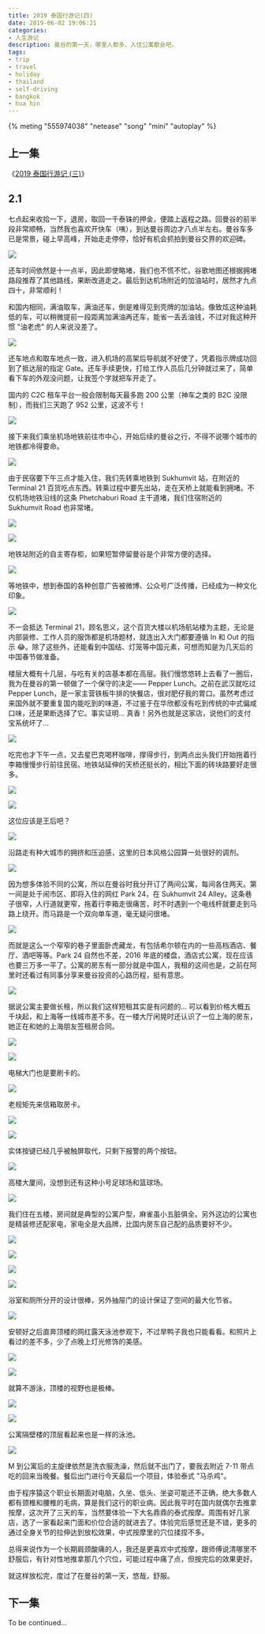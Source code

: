 ```yaml
---
title: 2019 泰国行游记(四)
date: 2019-06-02 19:06:21
categories:
- 人生游记
description: 曼谷的第一天，哪里人都多，入住公寓歇会吧。
tags:
- trip
- travel
- holiday
- thailand
- self-driving
- bangkok
- hua hin
---
```


{% meting "555974038" "netease" "song" "mini" "autoplay" %}



## 上一集

《[2019 泰国行游记 (三)](https://blog.joouis.com/2019/05/24/2019-thai-trip-3/)》



## 2.1

七点起来收拾一下，退房，取回一千泰铢的押金，便踏上返程之路。回曼谷的前半段非常顺畅，当然我也喜欢开快车（咦），到达曼谷周边才八点半左右。曼谷车多已是常景，碰上早高峰，开始走走停停，恰好有机会抓拍到曼谷交界的欢迎碑。

![](https://vk4lja.bn.files.1drv.com/y4mRCv-f4MGz2HGR-J4cZSofsxoqe0FS-3Sk3ktpn2r-bUKLDnR64mI3ptkOyI9ESiITafc7vr31XnIx4g8TDzRSlZ2Ux-oa8M0QzNzUF3LNM94fdrcVGZmb7sesnCxpnSu03mi6sRpyyeyLK1dHSLS85JxIhaxNGXjR6BTeloHnTubNU2qal36McJXLJIzZU9k9MMxbXUKqRpA6Y4PK8yqVA?width=2016&height=1512&cropmode=none)

还车时间依然是十一点半，因此即使略堵，我们也不慌不忙。谷歌地图还根据拥堵路段推荐了其他路线，果断改道走之。最后到达机场附近的加油站时，居然才九点四十，非常顺利！

和国内相同，满油取车，满油还车，倒是难得见到壳牌的加油站。像致炫这种油耗低的车，可以稍微提前一段距离加满油再还车，能省一丢丢油钱，不过对我这种开惯 "油老虎" 的人来说没差了。

![](https://vk4jja.bn.files.1drv.com/y4mLB8navfFXN9s2HFS7FR0GktBpajBftx7bxeTD-g5jRG65s4-2rGFZc9KiFU3QsxYETKVK1J7fbLd5WIHDgaTlfI-PxpAOoqzrbTQxzohSYQb6UBJa4i3a1f1gPOkITc4AEOETQbNwBgDXk28_7Wrr6vKAHLKU78TsNJA0Jz9SKwl_fRB581LOi36AINoFDOXMvD8hoAf-rIc5V-QlV035g?width=2016&height=1512&cropmode=none)

还车地点和取车地点一致，进入机场的高架后导航就不好使了，凭着指示牌成功回到了抵达层的指定 Gate。还车手续更快，打给工作人员后几分钟就过来了，简单看下车的外观没问题，让我签个字就把车开走了。

国内的 C2C 租车平台一般会限制每天最多跑 200 公里（神车之类的 B2C 没限制），而我们三天跑了 952 公里，这波不亏！

![](https://vk4kja.bn.files.1drv.com/y4mjmoZWuOTsKa_l-g_L0u8xFZzh-O_BWMOKbRPWCzJkkfuBpEejWx392TWyufjLBB_4R8MaDkYfkUNeOGm3H1oJGLS-eFMuv2mSuMbJo1z4N98jnSVduhTnZ-FZjqkxN5yRu5yRzOA-dgzheSVSFKhjhCZUcrsy-VT2YNZe1h3Sg6LkuoL1gLDUhaI6_mpdVOgUSfeUPF3o09_HgJ6gO8mew?width=2016&height=1512&cropmode=none)

接下来我们乘坐机场地铁前往市中心，开始后续的曼谷之行，不得不说哪个城市的地铁都冷得要命。

![](https://vk4ija.bn.files.1drv.com/y4m8iaSPYKRL3VyJ8oGbM4a1nmlVHiDELGQeGYqEog6XRK7N7qMx-MOzw5uz6TycPIXypd0M3K0ZP5hjp4fMeXMQfuvoQExzVUmUYDIgQLaK0qiEgBVQlJsxgjnJkz0Z9qqtUbrC4OeBmrt8zN0U3EEkV22T4c26JbQNUSIdNCY4L-KCPKly7hRC1kBkFSBvojCU3UiTuck6eUo9MRlbSTGoA?width=1512&height=2016&cropmode=none)

由于民宿要下午三点才能入住，我们先转乘地铁到 Sukhumvit 站，在附近的 Terminal 21 百货吃点东西。转乘过程中要先出站，走在天桥上就能看到拥堵。不仅机场地铁沿线的这条 Phetchaburi Road 主干道堵，我们住宿附近的 Sukhumvit Road 也非常堵。

![](https://vk4hja.bn.files.1drv.com/y4m8vs3kNMXp822GgvBNxB5FbI0D1B-Aqz_Tgo4ZlWcE6eJz2oFTpK1Gd7aQwaNPnMJv5LA2eAd-QUSAm5GDN5MHXy8hr4WckYgCET_V_fc-43F7AYqJQy_37lCFFPDBfh_xBm0vNrp4lTYo9x5zNg38BQEkfQ91Ff15DuF101QlnDbT-1BSqlAsIoMAihsqSpIODxKFew5av-1coJQTliSug?width=1512&height=2016&cropmode=none)

![](https://va4qja.bn.files.1drv.com/y4mB8a7c6nRJQeASH7Y1PxnoWuNrkdSUIwaSmJFyb7cW8g_oQ45FQyNAUs_3KmGvzNkup-CTplw1Uxa4M-lQRP4MeQmm1aWl8YM73oWoNMzGYV7OwZCRperP8vGF9iP0HHioGHlcFLhN3HJCv_xlTWQIoHKBfNuPjvt8wtcyd4Uxas7w98Vb6CEZ8J0XqoFbvX1P1vCJwRXAhcPn-AfM47pOg?width=1512&height=2016&cropmode=none)

地铁站附近的自主寄存柜，如果短暂停留曼谷是个非常方便的选择。

![](https://va4pja.bn.files.1drv.com/y4mm0EKOuja-rb6gG8nSdbXxUhyUYkK_nkMBS5pfkZytMZkXAAOelwF4BHrPzOYb5LNcakYbMmY6RZDlbkPJ-cNOizy4yNWe98l4afHaVgQIfFBujXlShJTEU1ykRuOvU3G8yZyMG-J_WvLsqhxkZPYc29c60tx0aAAedzQQrkAe9nrFfkH9Gjd9f9n-Tus9Tlm-kqtTVz6Yi57pVMafTt4BA?width=2016&height=1512&cropmode=none)

等地铁中，想到泰国的各种创意广告被微博、公众号广泛传播，已经成为一种文化印象。

![](https://va4oja.bn.files.1drv.com/y4mVONbKXiC3yAdhmRr1nph5pIG2ES_VuMpr1zr0Cwrbih_jyQo0IJ8lNhN8MUGyX3rig3173RaTXHOqPrXzbYJ_EMMZBjkONk2H5QhWFz4buO_IIfc-wmVA6Q6k7aO52W_dqOoqjGhmVbGyvZ3koqTFp0ObOWHWW_HXMIoSWJ47kDgajJBTNit0oPIAzCXOGi_r7-_9FVRNULmuq8wTggOsQ?width=2016&height=1512&cropmode=none)

不一会抵达 Terminal 21，顾名思义，这个百货大楼以机场航站楼为主题，无论是内部装修、工作人员的服饰都是机场题材，就连出入大门都要遵循 In 和 Out 的指示 😂。除了这些外，还能看到中国结、灯笼等中国元素，可想而知是为几天后的中国春节做准备。

楼层大概有十几层，与吃有关的店基本都在高层。我们慢悠悠转上去看了一圈后，我为在曼谷的第一顿做了一个保守的决定—— Pepper Lunch。之前在武汉就吃过 Pepper Lunch，是一家主营铁板牛排的快餐店，很对肥仔我的胃口。虽然考虑过来国外就不要重复国内能吃到的味道，不过鉴于在华欣都没有吃到传统的中式偏咸口味，还是果断选择了它。事实证明… 真香！另外也就是这家店，说他们的支付宝系统坏了…

![](https://va4nja.bn.files.1drv.com/y4mu2tOu-hjxbiVADbQs6dJNrxOoDdBxxIuyh1GZY6OBVtafqoK9isJAsXd10b-j2nraOslu8kDSWqfmgKAer9wV5uTlD0l-BsDqaL3dTJY7kQT1_o_fF_JPjsiPtaAYraQFcyuNsbI-mmRj9Mqt6lsqEgYsfP7wOzXRH7TvgYHkD_nMm2GtDMakTRMew5FZpxeSsT8nSE6mSFN2EEedgq6gQ?width=2016&height=1512&cropmode=none)

吃完也才下午一点，又去星巴克喝杯咖啡，撑得步行，到两点出头我们开始拖着行李箱慢慢步行前往民宿。地铁站延伸的天桥还挺长的，相比下面的砖块路要好走很多。

![](https://va4mja.bn.files.1drv.com/y4mcSeyX31xtW8HG_79SweEICuN-xoFenw9UYiqKBpAVwNpghXrIo_Wjpt550Y9k2loNiqwrkKRwMFMYxftIrdG9INYIjW5nA_5Mwr6fwvA-4MBbjZzen_kBYVyCJNQv_u3AHFfGl_RTa5pH4WBVBwLgHtYFWG7nbtE5MvG1h9rIKe6W_66_YnKEhlVwMYycJ4NIDP7h9aXpa7mRrXad8tKcw?width=2016&height=1512&cropmode=none)

![](https://va4kja.bn.files.1drv.com/y4mFTdj0p1yPUYr8xgk7LOX4eikJ4XNy502JWwie38hqBu2Ru0m-vy-BvTkfPFdYh7W5cghGCwGweItCf3zK460cYyjoof_kIxVrXF4qlj9V8PSGyCIft1qk2RiSPV0ZCeTBgk17C5OrK1FXUSMJXbAb4f_Piy609WRF35995pB3g55B9vWuB6zt6GeZ8MmJuFnNSR77IYecBaNSrLhtAjsEQ?width=1512&height=2016&cropmode=none)

这位应该是王后吧？

![](https://va4lja.bn.files.1drv.com/y4mkbBqG7CWyOncbzGdqw0_CCBtQc2qYvrM1KZDKcuGKJAQy7RSvNZYwB8fntZ1dhnEBfYYPyG4RjzQuRxq3LvirvaDlcHaRm6gOabv8SMoHNxE9gjCJyeL8Ql2p9Go3U1--F_JVd54zzSJ8g6HA9AgCcFavDvKJWbmLRwCdERelOSMD-CBcMgve7jMiGmt3OnRTqgOHHBhOyoK6UbMu6KfDw?width=2016&height=1512&cropmode=none)

沿路走有种大城市的拥挤和压迫感，这里的日本风格公园算一处很好的调剂。

![](https://va4jja.bn.files.1drv.com/y4mSiIVQt3UsngZll1N82R7Bh20krYoBf-cvOAOMOmSfTmCzCEYtD2Si2lhPjAFUXnqbTdxypZVemoftyxwt29MNzBhye0zFZ6a7cWtFZlJBM8upnU8_vhWbKVDTEZpKMgr6kJ-d28hpNYjV1uOKw4ysZRNkIr3ZldKrVQWapfNBOZe9-olHTmn2rRNBfyK08q9EUKoY5f1atETjDjiLCjKaQ?width=2016&height=1512&cropmode=none)

因为想多体验不同的公寓，所以在曼谷时我分开订了两间公寓，每间各住两天。第一间是处于闹市区、即将入住的网红 Park 24，在 Sukhumvit 24 Alley。这条巷子很窄，人行道就更窄，拖着行李箱走很痛苦，时不时遇到一个电线杆就要走到马路上绕开。而马路是一个双向单车道，毫无疑问很堵。

![](https://v64jja.bn.files.1drv.com/y4mvOek3QN1ovPCVO9HB1ItFGU-0eDoLhCrPKk1iQhbITmwL-ENl6LMfeKKVR2iXZBBbFN658Xs7Ap_X8FCGLBYyzVnp7iUmOp_TjDC81BRNdXwZxRI3oPNO7iNg0p3_jpM4OE87lZKG5fU6qExpg2Tw8nDnQZjTSynRiD7AJ4h9Whle46r2PrD2Cak3E68YBvBjR96tSdrauXUiG-zDUWHDw?width=1512&height=2016&cropmode=none)

而就是这么一个窄窄的巷子里面卧虎藏龙，有包括希尔顿在内的一些高档酒店、餐厅、酒吧等等。Park 24 自然也不差，2016 年底的楼盘，酒店式公寓，现在应该也要三万多一平了。公寓的房东有一部分就是中国人，我租的这间也是，之前在阿里时还看过有同事分享来曼谷投资的心路历程，挺有意思。

![](https://va4ija.bn.files.1drv.com/y4mV3XUZw7DxMWsOYeUmaLSB-GG_kexSwtBo9xpVuqzVK12QOLzGVaWyPQhRT47u2YnWxp7hJKH9oOLajHzmnzxYJgD65uTE1A-87ftKU6EQAA7Sn2ifSRsRghtyQ3JXmK0m8ErgGG91IRG3PYQImkx-06vC2jR3J8-C7l69uDZATPchqu_FiIbELbL-UebD1sTMFi-aN1YxJ87EVWERx-6kQ?width=1512&height=2016&cropmode=none)

据说公寓主要做长租，所以我们这样短租其实是有问题的… 可以看到价格大概五千块起，和上海等一线城市差不多。在一楼大厅闲晃时还认识了一位上海的房东，她正在和她的上海朋友签租房合同。

![](https://va4hja.bn.files.1drv.com/y4mlv-TOH0hEskykaZR3thVVvdfbnks_T5jSKpEmIOfAt3dwQNnO1YzEPy0yPXhzCPNTk9Nb1oHpQVeYc6GkMA_RS0pfG-FxjAWOrySrBG6dWlgZpshlFhUhHYCwuXAN73Uc6xcSV_ABGVeZelFUJ8SlQys3c2wgvX6oqGYQGJWV3dzCeQc0_QEN8TBl_Zuu4IYD0awl5CqaKwB3-orzWn3Eg?width=2016&height=1512&cropmode=none)

![](https://vq4hja.bn.files.1drv.com/y4mZ2Bz8ge-cFzg0okw4nhUmScwy-aC_rHXcertvWX5cngeKDbQlbg-7p5Mzg-3rKzv_zfTpiiQlXlGXQSpWhaawkk6Qlfr3xnnKnTNO-OjcFwwoG233wdycKU1kGPtqPCK8Sxsy8GPYVyqEKVU4KP5tXzg70_9mMS9mEMsHFJy6m_BkdUbxEcSGDLN-8VfFlC_LPF3gVsU7Syz0ib-9iII7Q?width=1512&height=2016&cropmode=none)

电梯大门也是要刷卡的。

![](https://v64qja.bn.files.1drv.com/y4mT4G8LtqtZR2yICcUQVW0TubbHwYs06GbDvFxCgO8-nJ9D1kp-MUPVS9bVvQL0_ANfzwFYF5lMIfu0tcWtiOo4WrLwE4BJjTzEXS31PZc1Nxb-OLWNBGKVGHO_4_43JTK-7KKUNBKU-jQpRDpBf_DL59XJ_dz-NLW6n5L7D3uDjPQKu81bSorQZYlMn9HZg0KJkzVXWrew7GhlABjSexzlw?width=1512&height=2016&cropmode=none)

老规矩先来信箱取房卡。

![](https://vq4ija.bn.files.1drv.com/y4m_ykXFBLFCgRfRbOvVpmrYDkfJUgfzRuA-Zl0ymSpJTnyCz-PQQIOOwfhm1rMnfKpAaHW5_XVzzNDNZEmgOtBdHXY8DG5TeaO4o26BJq4-O8sU4gobvUuzBxU-uWvO9Ny9ipX6OTHFGMgdzt9I30FjBUcXBOBOmd5XRVdM9wTI6Zhx3CyQU8w9c_m6MwADPkKiZOQnZVXqO2ilU5kA8doXQ?width=1512&height=2016&cropmode=none)

![](https://vq4nja.bn.files.1drv.com/y4mAkVEb_LmUtIUVvSC42jy0akJmgrQVFZu2IwHGsGvQeDZfeAaU1WdhxQxdG5Rsm3-7nI-9mLZo1H8KdLFMKak5TzVhtBTE_HHfZEuMO0LWJ-xwKUiNfl-jnZTWzKYSzuX6mO_vpX-wxDjXMRn879_PFSisOiQN7sY6YfR_cRyUE-m582srks5S9wVg5WcQP0UUI642mbN2zhi5IPPFZGwKg?width=1512&height=2016&cropmode=none)

实体按键已经几乎被触屏取代，只剩下报警的两个按钮。

![](https://vq4jja.bn.files.1drv.com/y4m9HVjt_Lp4BkrPZhJOMZC7AHPvyvk4ByaG9deOrz7-APhA6_H_sX1jbH6MqCJkVbzKaONpnZTo3dnLZEUlP32exEfOozg-koUGuzo-lpxL_NLIXvblmL8zNOgWwImDIL69qSQIyTrLhnA8sp4MfQWNNV9vp-ULZuGwVN0okDWayFfAJOpFJRBFBDLS1_6RRUmjqfOFNqAuVB2z617qYY9Mg?width=1512&height=2016&cropmode=none)

高楼大厦间，没想到还有这种小号足球场和篮球场。

![](https://vq4kja.bn.files.1drv.com/y4myGmeRKiLAPSm6aYO_jCBO_h8htNQK2b-gnq8DjEU0m-ZxWLDzoUg7UeG8lm0FVVQH5sCF7NX7zv6iWC01-3mzNXUVJzPTncJi-e7F_W4penXqPbWSL49Xqs4zPUS8SHceZaVNvonXa9sOb9E_3pblYxxUz2_oVW0lpie-tg005Cryr4201dsPyX3eHly0UjEe4fe5ZuXghLB1O7m8ZnheA?width=2016&height=1512&cropmode=none)

我们住在五楼，房间就是典型的公寓户型，麻雀虽小五脏俱全。另外这边的公寓也是精装修还配家电，家电全是大品牌，比国内房东自己配的品质要好不少。

![](https://vq4lja.bn.files.1drv.com/y4mW4nWxUNx-11LAexhiDghnriMYEY1TqLRu8Lbm4RwimXwOhiz1OmIkDTFMAMHScsFof3Drt8K2-NK9m34KsNKQImtHp7GqBQc5eFjjr3KN1WrZMvXCsCVksFKMebBGsDcZGapN-LllqX4X-L64W76sGqL8dNbPhjQRcR4b0TCAmwtsIicavudzitSCYnbmb_tBwMeMIrhhZIBCGe9brOo4A?width=1512&height=2016&cropmode=none)

![](https://vq4qja.bn.files.1drv.com/y4mt1cRtv_ZCcmoaPTWsBWSWIcI6G7j62INWSrnMKioEdSoTk8zzYUYyNQAmqNyW_tKMiccMaHAtY2OelEahSQ5pxxFojFnHqgjIDThj8v12zlNUd3GNxoJsSZsTpd6-yMz6AP_j9jRi7vl0txchAuagfmxk1JH7KXIDyJAlMN0EO7qxcH3mTqFtMMpXWSs-oK8-lokF32WkwCHdoAnbKFYKg?width=2016&height=1512&cropmode=none)

![](https://vq4oja.bn.files.1drv.com/y4mrJJPsRed0HgFTRbKB2oK0SYA_9ePJcWqHzDQnSUGis0gs4qIekwPzgcnnkYL9zZWJV820RMr7J9s9v6nsrlt6Kf23ftlzPigEfIVmeIub1nyt2qvJSGpOq27eRHw42hgTCe473weJzr5fDDi4o-igpfdJWywxTGWF3PcrMg9r7bcrhV5PB93VV9NHHRjP2IYPGrfittp2vCfo0mOlEiZVg?width=1512&height=2016&cropmode=none)

![](https://vq4pja.bn.files.1drv.com/y4mEBhXzgM180rVX262EGRJGywYMAvjaFTFjGjHU3rt0LLAhouwU9kXC0eQkeiMHDJuHgv-6vp_W1qZmeDptew0zZ3WWYmQVQ55D7B_uhIVjBJoB63Si-xQb9kDT2w7TG3ORDiBRqt-OOH0WMsjLdjwB41HIEXCjEyB791wmdjymo284G5x5bWPmILoowmsOHVnJfIHa6_va88BJGmA7M9x7A?width=2016&height=1512&cropmode=none)

浴室和厕所分开的设计很棒，另外抽屉门的设计保证了空间的最大化节省。

![](https://wk4qja.bn.files.1drv.com/y4ms1HBPSw1UsGW_scNsXsxwLe3Ac7yK22fKvPPZuGyFVOasoP9NTxfhTN0N9Gq_qqkERcMRWRUWEtlf7SDx3nUmpGefMPrq57wrEPWzJCjvQTYxNNGGx1Hgldf4Dh-4Z54pqilPnyHg9PguOmeOfEo_enS5lBC8J5k5PqHxEbDRohHgppb7LGDZ_zqcllhYCb1Zuz2GdQ4CVl93kbxSLQQMw?width=2016&height=1512&cropmode=none)

安顿好之后直奔顶楼的网红露天泳池参观下，不过旱鸭子我也只能看看。和照片上看过的差不多，少了点晚上灯光修饰的美感。

![](https://v64nja.bn.files.1drv.com/y4mO-nSEvStl1HuvKwgQs0tApt2MpQM_kSe6ifo0fkzU39B5lUUWLzrjOHpYvLSsKNUiYE7gtoP5tGdu6wJKPP49FIsnTmdpZn4242G3pitA8E6tJRmu2mQval5TnSEDWYbl9iCVTjJA5-B6dSKECErGl1vMDG56wZ3QeidGKU_Pq87F4Aae4so1GTPixkPBLwLp-aX0ONTQocdbzvU8Im1_w?width=1512&height=2016&cropmode=none)

![](https://v64lja.bn.files.1drv.com/y4mGMS25txSK-t5OG01VC7zaBSd3BLYuuUR5sHr85DnL2P4zuYgfb34H-jdTgmzK3uaRMMj20HJGPvhwlv0DT87I66TdRgJ01eZqmkJffxZ0t67wu5oRr_l-omsOz8w-6Yw8ygCkjuLqcY3yYnqWr6_IviH7_rp8StygrJ6MUKLQFV1gD_LVd2tkfwlFDUoULUrmy725WhJF85FbX3iHClFxQ?width=1512&height=2016&cropmode=none)

就算不游泳，顶楼的视野也是极棒。

![](https://v64pja.bn.files.1drv.com/y4mj4jmMRuK21afBiB1Jzf8ysUt8LlgjPBVopuNvjqiFX8DMyAF1zuimbDEWyv0s24m4VDlzLrWKuRqK3gg1AmlPi0POcvB3xfbWc0L6cDNgWpgzNAjTO8kreimlVRBX6M0v3hNUyZ_EkacAGSELozdwzoprHL_SGuTqcuRmfC3IlLmcrUJtupjUNX_V5boPRqbyKcT14WyFWA1Tz5Q5YeTBQ?width=2016&height=1512&cropmode=none)

![](https://v64oja.bn.files.1drv.com/y4m1-_ipWNb9Y9C2ulE-9yhbn0Ftbe2ko4lcfo_gt9TBHmEflaD6Edyoc-MM02s3_0NSwHYTTZk_GvKP25bB1jcSLTe0WwB3zsFhs9AW8GwovMbmB1gSulx-zO6g3B4W8vzORkSVILsdtOOh9jSJHjGQOcdYuEkw5sBc465t9zLUVQVm3Fl6E39mi8xbAwlvAWE_NB7VY1vEeZ-U6mCHzYbKw?width=2016&height=1512&cropmode=none)

公寓隔壁楼的顶层看起来也是一样的泳池。

![](https://v64mja.bn.files.1drv.com/y4mrbT6uhGaHiGHfC67xWO7zM58zrv6SU5-jUKjC_xlB6loaLopY7__ZVrdewVh9a-PTb-j7RoTDQki1wfCKhB58av5yEG8ntX-wnN53b0GWvUTwoy-aLn1CpI9I1ksQ46rDGMZ_Lvuc8kSaVYpgOdYXC_D8taUf_ICTeG1bLK7NaVTU9THqOSv-iJuvlPLYQyPYLvaj7Ia-ui2BpxMzpvN8g?width=1512&height=2016&cropmode=none)

M 到公寓后的主旋律依然是洗衣服洗澡，然后就不出门了，要我去附近 7-11 带点吃的回来当晚餐。餐后出门进行今天最后一个项目，体验泰式 "马杀鸡"。

由于程序猿这个职业长期面对电脑，久坐、低头、坐姿可能还不正确，绝大多数人都有颈椎和腰椎的毛病，算是我们这行的职业病。因此我平时在国内就偶尔去推拿按摩，这次开了三天的车，当然要体验一下大名鼎鼎的泰式按摩。周围有好几家店，选了一家看起来门面和价位合适的就进去了。体验完后感觉还是不错，更多的通过全身关节的拉伸达到放松效果，中式按摩里的穴位揉捏不多。

总得来说作为一个长期肩颈酸痛的人，我还是更喜欢中式按摩，跟师傅说清哪里不舒服后，有针对性地推拿那几个穴位，可能过程中痛了点，但按完后的效果更好。

就这样放松完，度过了在曼谷的第一天，悠哉，舒服。



## 下一集

To be continued…

